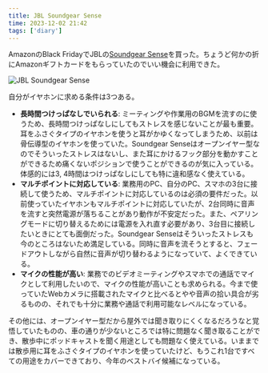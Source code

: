```yaml
---
title: JBL Soundgear Sense
time: 2023-12-02 21:42
tags: ['diary']
---
```


AmazonのBlack FridayでJBLの[Soundgear Sense](https://jp.jbl.com/SOUNDGEAR-SENSE.html)を買った。ちょうど何かの折にAmazonギフトカードをもらっていたのでいい機会に利用できた。

![JBL Soundgear Sense](/posts/530/jbl-soundgear-sense.jpg)

自分がイヤホンに求める条件は3つある。

- **長時間つけっぱなしでいられる**: ミーティングや作業用のBGMを流すのに使うため、長時間つけっぱなしにしてもストレスを感じないことが最も重要。耳をふさぐタイプのイヤホンを使うと耳がかゆくなってしまうため、以前は骨伝導型のイヤホンを使っていた。Soundgear Senseはオープンイヤー型なのでそういったストレスはないし、また耳にかけるフック部分を動かすことができるため痛くないポジションで使うことができるのが気に入っている。体感的には3, 4時間はつけっぱなしにしても特に違和感なく使えている。
- **マルチポイントに対応している**: 業務用のPC、自分のPC、スマホの3台に接続して使うため、マルチポイントに対応しているのは必須の要件だった。以前使っていたイヤホンもマルチポイントに対応していたが、2台同時に音声を流すと突然電源が落ちることがあり動作が不安定だった。また、ペアリングモードに切り替えるためには電源を入れ直す必要があり、3台目に接続したいときにとても面倒だった。Soundgear Senseはそういったストレスも今のところはないため満足している。同時に音声を流そうとすると、フェードアウトしながら自然に音声が切り替わるようになっていて、よくできている。
- **マイクの性能が高い**: 業務でのビデオミーティングやスマホでの通話でマイクとして利用したいので、マイクの性能が高いことも求められる。今まで使っていたWebカメラに搭載されたマイクと比べるとやや音声の拾い具合が劣るものの、それでも十分に業務や通話で利用可能なレベルになっている。

その他には、オープンイヤー型だから屋外では聞き取りにくくなるだろうなと覚悟していたものの、車の通りが少ないところでは特に問題なく聞き取ることができ、散歩中にポッドキャストを聞く用途としても問題なく使えている。いままでは散歩用に耳をふさぐタイプのイヤホンを使っていたけど、もうこれ1台ですべての用途をカバーできており、今年のベストバイ候補になっている。
